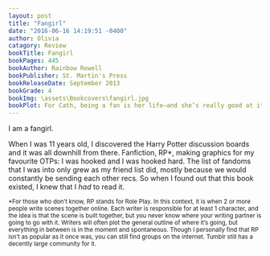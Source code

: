 ```yaml
---
layout: post
title: "Fangirl"
date: "2016-06-16 14:19:51 -0400"
author: Olivia
catagory: Review
bookTitle: Fangirl
bookPages: 445
bookAuthor: Rainbow Rowell
bookPublisher: St. Martin's Press
bookReleaseDate: September 2013
bookGrade: 4
bookImg: \assets\Bookcovers\fangirl.jpg
bookPlot: For Cath, being a fan is her life—and she’s really good at it. She and her twin sister, Wren, ensconced themselves in the Simon Snow series when they were just kids. Reading. Rereading. Hanging out in Simon Snow forums, writing Simon Snow fan fiction, dressing up like the characters for every movie premiere. Now that they’re going to college, Wren has told Cath she doesn’t want to be roommates. Can she make it without Wren holding her hand? Is she ready to start living her own life? Writing her own stories? And does she even want to move on if it means leaving Simon Snow behind?<br> <sup>Adapted from &#58; GoodReads</sup>
---
```

I am a fangirl.

When I was 11 years old, I discovered the Harry Potter discussion boards and it was all downhill from there. Fanfiction, RP&#42;, making graphics for my favourite OTPs: I was hooked and I was hooked hard. The list of fandoms that I was into only grew as my friend list did, mostly because we would constantly be sending each other recs. So when I found out that this book existed, I knew that I *had* to read it.

<!--more-->


<sup>&#42;For those who don’t know, RP stands for Role Play. In this context, it is when 2 or more people write scenes together online. Each writer is responsible for at least 1 character, and the idea is that the scene is built together, but you never know where your writing partner is going to go with it. Writers will often plot the general outline of where it’s going, but everything in between is in the moment and spontaneous. Though I personally find that RP isn’t as popular as it once was, you can still find groups on the internet. Tumblr still has a decently large community for it.</sup>

